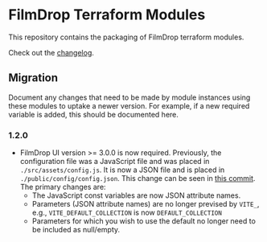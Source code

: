 # FilmDrop Terraform Modules

This repository contains the packaging of FilmDrop terraform modules.

Check out the [changelog](CHANGELOG.md).

## Migration

Document any changes that need to be made by module instances using these modules to uptake
a newer version. For example, if a new required variable is added, this should be documented here.

### 1.2.0

- FilmDrop UI version >= 3.0.0 is now required. Previously, the configuration file was a 
  JavaScript file and was placed in `./src/assets/config.js`. It is now a JSON file and is placed in `./public/config/config.json`. This change can be seen in [this commit](https://github.com/Element84/filmdrop-ui/pull/202/files#diff-06572a96a58dc510037d5efa622f9bec8519bc1beab13c9f251e97e657a9d4ed). The primary changes are:
  - The JavaScript const variables are now JSON attribute names.
  - Parameters (JSON attribute names) are no longer prevised by `VITE_`, e.g., `VITE_DEFAULT_COLLECTION` is now `DEFAULT_COLLECTION`
  - Parameters for which you wish to use the default no longer need to be included as null/empty.

